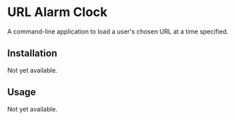 # URL Alarm Clock

A command-line application to load a user's chosen URL at a time specified.

## Installation
Not yet available.

## Usage
Not yet available.
